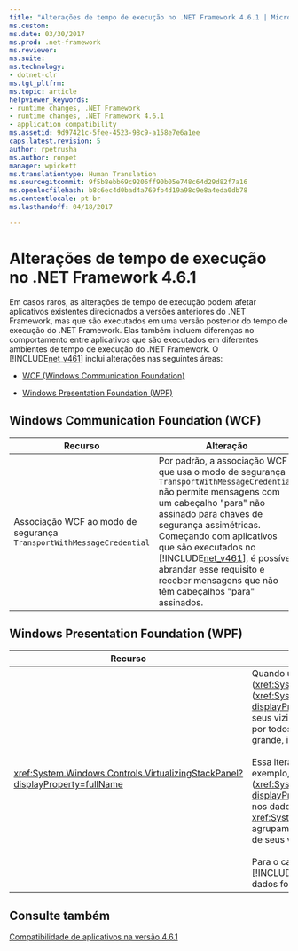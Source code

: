 ```yaml
---
title: "Alterações de tempo de execução no .NET Framework 4.6.1 | Microsoft Docs"
ms.custom: 
ms.date: 03/30/2017
ms.prod: .net-framework
ms.reviewer: 
ms.suite: 
ms.technology:
- dotnet-clr
ms.tgt_pltfrm: 
ms.topic: article
helpviewer_keywords:
- runtime changes, .NET Framework
- runtime changes, .NET Framework 4.6.1
- application compatibility
ms.assetid: 9d97421c-5fee-4523-98c9-a158e7e6a1ee
caps.latest.revision: 5
author: rpetrusha
ms.author: ronpet
manager: wpickett
ms.translationtype: Human Translation
ms.sourcegitcommit: 9f5b8ebb69c9206ff90b05e748c64d29d82f7a16
ms.openlocfilehash: b8c6ec4d0bad4a769fb4d19a98c9e8a4eda0db78
ms.contentlocale: pt-br
ms.lasthandoff: 04/18/2017

---
```

# <a name="runtime-changes-in-the-net-framework-461"></a>Alterações de tempo de execução no .NET Framework 4.6.1
Em casos raros, as alterações de tempo de execução podem afetar aplicativos existentes direcionados a versões anteriores do .NET Framework, mas que são executados em uma versão posterior do tempo de execução do .NET Framework. Elas também incluem diferenças no comportamento entre aplicativos que são executados em diferentes ambientes de tempo de execução do .NET Framework. O [!INCLUDE[net_v461](../../../includes/net-v461-md.md)] inclui alterações nas seguintes áreas:  
  
-   [WCF (Windows Communication Foundation)](#WCF)  
  
-   [Windows Presentation Foundation (WPF)](#WPF)  
  
<a name="WCF"></a>   
## <a name="windows-communication-foundation-wcf"></a>Windows Communication Foundation (WCF)  
  
|Recurso|Alteração|Impacto|Escopo|  
|-------------|------------|------------|-----------|  
|Associação WCF ao modo de segurança `TransportWithMessageCredential`|Por padrão, a associação WCF que usa o modo de segurança `TransportWithMessageCredential` não permite mensagens com um cabeçalho "para" não assinado para chaves de segurança assimétricas. Começando com aplicativos que são executados no [!INCLUDE[net_v461](../../../includes/net-v461-md.md)], é possível abrandar esse requisito e receber mensagens que não têm cabeçalhos "para" assinados.|Esse é um comportamento de aceitação. Para permitir mensagens com cabeçalhos "para" não assinados, adicione a seguinte definição de configuração à seção [\<runtime>](../../../docs/framework/configure-apps/file-schema/runtime/runtime-element.md) do arquivo de configuração de aplicativo:<br /><br /> `<runtime>     <AppContextSwitchOverrides value="Switch.System.ServiceModel.AllowUnsignedToHeader=true" />  </runtime>`<br /><br /> Como esse é um recurso de aceitação, ele não deve afetar o comportamento dos aplicativos existentes.|Edge|  
  
<a name="WPF"></a>   
## <a name="windows-presentation-foundation-wpf"></a>Windows Presentation Foundation (WPF)  
  
|Recurso|Alteração|Impacto|Escopo|  
|-------------|------------|------------|-----------|  
|<xref:System.Windows.Controls.VirtualizingStackPanel?displayProperty=fullName>|Quando um <xref:System.Windows.Controls.ItemsControl> exibe uma coleção usando a virtualização (<xref:System.Windows.Controls.VirtualizingStackPanel.IsVirtualizing%2A> = `true`) e a rolagem por item (<xref:System.Windows.Controls.VirtualizingPanel.ScrollUnit%2A>=<xref:System.Windows.Controls.ScrollUnit?displayProperty=fullName>), e quando o controle é rolado para exibir um item cuja altura em pixels difere de seus vizinhos, o <xref:System.Windows.Controls.VirtualizingStackPanel?displayProperty=fullName> é iterado por todos os itens na coleção.   A interface do usuário não responde durante essa iteração; se a coleção for grande, isso poderá ser percebido como um travamento.<br /><br /> Essa iteração ocorre em outras circunstâncias, mesmo em versões anteriores do [!INCLUDE[net_v461](../../../includes/net-v461-md.md)]. Por exemplo, ela ocorre na rolagem por pixel (<xref:System.Windows.Controls.VirtualizingPanel.ScrollUnit%2A>=<xref:System.Windows.Controls.ScrollUnit?displayProperty=fullName>) mediante encontro de um item com uma altura de pixel diferente, bem como nos dados hierárquicos da rolagem por item (como em um controle <xref:System.Windows.Controls.TreeView> ou um <xref:System.Windows.Controls.ItemsControl> com agrupamento habilitado) mediante encontro de um item com um número diferente de itens descendentes de seus vizinhos.<br /><br /> Para o caso de rolagem por item e diferentes alturas de pixel, a iteração foi introduzida no [!INCLUDE[net_v461](../../../includes/net-v461-md.md)] para corrigir bugs no layout dos dados hierárquicos.  Ela não será necessária se os dados forem simples (não tiverem hierarquia) e o [!INCLUDE[net_v461](../../../includes/net-v461-md.md)] não fizer isso nesse caso.|Se a iteração ocorrer no [!INCLUDE[net_v461](../../../includes/net-v461-md.md)], mas não em versões anteriores – isto é, se <xref:System.Windows.Controls.ItemsControl> for uma lista simples de rolagem por item com itens de diferentes alturas de pixel – haverá duas correções:<br /><br /> Instalar o [.NET Framework 4.6.2](../../../docs/framework/install/guide-for-developers.md).<br /><br /> Instalar o [hotfix HR 1605](https://support.microsoft.com/en-us/kb/3154529) para o [!INCLUDE[net_v461](../../../includes/net-v461-md.md)].|Secundário|  
## <a name="see-also"></a>Consulte também  
 [Compatibilidade de aplicativos na versão 4.6.1](../../../docs/framework/migration-guide/application-compatibility-in-the-net-framework-4-6-1.md)
